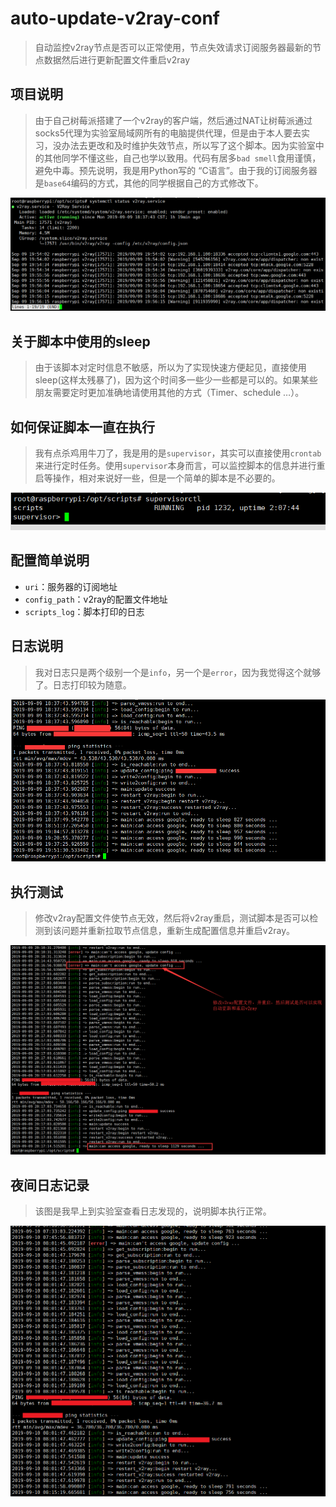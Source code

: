 # auto-update-v2ray-conf

> 自动监控v2ray节点是否可以正常使用，节点失效请求订阅服务器最新的节点数据然后进行更新配置文件重启v2ray

## 项目说明

> 由于自己树莓派搭建了一个v2ray的客户端，然后通过NAT让树莓派通过socks5代理为实验室局域网所有的电脑提供代理，但是由于本人要去实习，没办法去更改和及时维护失效节点，所以写了这个脚本。因为实验室中的其他同学不懂这些，自己也学以致用。代码有居多`bad smell`食用谨慎，避免中毒。预先说明，我是用Python写的 “C语言”。由于我的订阅服务器是`base64`编码的方式，其他的同学根据自己的方式修改下。

![v2ray_status](./picture/v2ray_status.png)

## 关于脚本中使用的sleep

> 由于该脚本对定时信息不敏感，所以为了实现快速方便起见，直接使用sleep(这样太残暴了)，因为这个时间多一些少一些都是可以的。如果某些朋友需要定时更加准确地请使用其他的方式（Timer、schedule …）。

## 如何保证脚本一直在执行

> 我有点杀鸡用牛刀了，我是用的是`supervisor`，其实可以直接使用`crontab`来进行定时任务。使用`supervisor`本身而言，可以监控脚本的信息并进行重启等操作，相对来说好一些，但是一个简单的脚本是不必要的。

![supervisor](./picture/supervisor.png)

## 配置简单说明

* `uri`：服务器的订阅地址
* `config_path`：v2ray的配置文件地址
* `scripts_log`：脚本打印的日志

## 日志说明

> 我对日志只是两个级别一个是`info`，另一个是`error`，因为我觉得这个就够了。日志打印较为随意。

![日志](./picture/日志.png)

## 执行测试

> 修改v2ray配置文件使节点无效，然后将v2ray重启，测试脚本是否可以检测到该问题并重新拉取节点信息，重新生成配置信息并重启v2ray。

![测试脚本](./picture/测试脚本1.png)

## 夜间日志记录

> 该图是我早上到实验室查看日志发现的，说明脚本执行正常。

![夜间日志](./picture/测试脚本2.png)